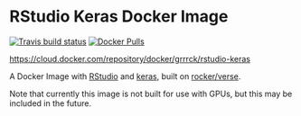 # RStudio Keras Docker Image

[![Travis build
status](https://travis-ci.org/gadenbuie/docker-rstudio-keras.svg?branch=master)](https://travis-ci.org/gadenbuie/docker-rstudio-keras)
[![Docker Pulls](https://img.shields.io/docker/pulls/grrrck/rstudio-keras.svg)](https://cloud.docker.com/repository/docker/grrrck/rstudio-keras)

<https://cloud.docker.com/repository/docker/grrrck/rstudio-keras>

A Docker Image with [RStudio](https://rstudio.com) and [keras](https://keras.io/), built on [rocker/verse](https://www.rocker-project.org/).

Note that currently this image is not built for use with GPUs, but this may be included in the future.
